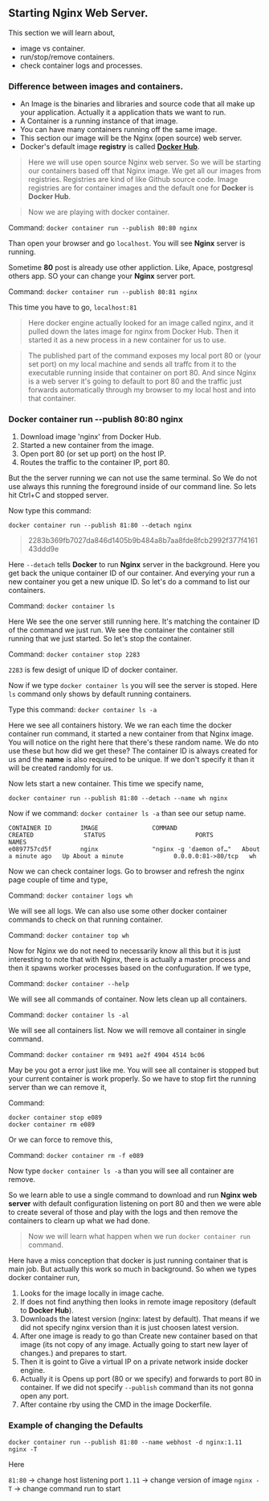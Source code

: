 ## Starting Nginx Web Server.

This section we will learn about,
- image vs container.
- run/stop/remove containers.
- check container logs and processes.

### Difference between images and containers.
- An Image is the binaries and libraries and source code that all make up your application. Actually it a application thats we want to run.
- A Container is a running instance of that image.
- You can have many containers running off the same image.
- This section our image will be the Nginx (open source) web server.
- Docker's default image **registry** is called [**Docker Hub**](https://hub.docker.com/).

> Here we will use open source Nginx web server. So we will be starting our containers based off that Nginx image. We get all our images from registries. Registries are kind of like Github source code. Image registries are for container images and the default one for **Docker** is **Docker Hub**.

> Now we are playing with docker container.

Command: `docker container run --publish 80:80 nginx`

Than open your browser and go `localhost`. You will see **Nginx** server is running.

Sometime **80** post is already use other appliction. Like, Apace, postgresql others app. SO your can change your **Nginx** server port.

Command: `docker container run --publish 80:81 nginx`

This time you have to go, `localhost:81`

> Here docker engine actually looked for an image called nginx, and it pulled down the lates image for nginx from Docker Hub. Then it started it as a new process in a new container for us to use.

> The published part of the command exposes my local port 80 or (your set port) on my local machine and sends all traffc from it to the executable running inside that container on port 80. And since Nginx is a web server it's going to default to port 80 and the traffic just forwards automatically through my browser to my local host and into that container.

### Docker container run --publish 80:80 nginx
1.  Download image 'nginx' from Docker Hub.
2.  Started a new container from the image.
3.  Open port 80 (or set up port) on the host IP.
4.  Routes the traffic to the container IP, port 80.

But the the server running we can not use the same terminal. So We do not use always this running the foreground inside of our command line. So lets hit Ctrl+C and stopped server.

Now type this command:

`docker container run --publish 81:80 --detach nginx`
> 2283b369fb7027da846d1405b9b484a8b7aa8fde8fcb2992f377f416143ddd9e

Here `--detach` tells **Docker** to run **Nginx** server in the background. Here you get back the unique container ID of our container. And everying your run a new container you get a new unique ID. So let's do a command to list our containers.

Command: `docker container ls`

Here We see the one server still running here. It's matching the container ID of the command we just run. We see the container the container still running that we just started. So let's stop the container.

Command: `docker container stop 2283`

`2283` is few desigt of unique ID of docker container.

Now if we type `docker container ls` you will see the server is stoped. Here `ls` command only shows by default running containers.

Type this command: `docker container ls -a`

Here we see all containers history. We we ran each time the docker container run command, it started a new container from that Nginx image. You will notice on the right here that there's these random name. We do nto use these but how did we get these? The container ID is always created for us and the **name** is also required to be unique. If we don't specify it than it will be created randomly for us.

Now lets start a new container. This time we specify name,

`docker container run --publish 81:80 --detach --name wh nginx`

Now if we command: `docker container ls -a` than see our setup name.

```
CONTAINER ID        IMAGE               COMMAND                  CREATED              STATUS                         PORTS                NAMES
e0897757cd5f        nginx               "nginx -g 'daemon of…"   About a minute ago   Up About a minute              0.0.0.0:81->80/tcp   wh
```

Now we can check container logs. Go to browser and refresh the nginx page couple of time and type,

Command: `docker container logs wh`

We will see all logs. We can also use some other docker container commands to check on that running container.

Command: `docker container top wh`

Now for Nginx we do not need to necessarily know all this but it is just interesting to note that with Nginx, there is actually a master process and then it spawns worker processes based on the confuguration. If we type,

Command: `docker container --help`

We will see all commands of container. Now lets clean up all containers.

Command: `docker container ls -al`

We will see all containers list. Now we will remove all container in single command.

Command: `docker container rm 9491 ae2f 4904 4514 bc06`

May be you got a error just like me. You will see all container is stopped but your current container is work properly. So we have to stop firt the running server than we can remove it,

Command:
```
docker container stop e089
docker container rm e089
```

Or we can force to remove this,

Command: `docker container rm -f e089`

Now type `docker container ls -a` than you will see all container are remove.

So we learn able to use a single command to download and run **Nginx web server** with default configuration listening on port 80 and then we were able to create several of those and play with the logs and then remove the containers to clearn up what we had done.

> Now we will learn what happen when we run `docker container run` command.

Here have a miss conception that docker is just running container that is main job. But actually this work so much in background. So when we types docker container run,

1. Looks for the image locally in image cache.
2. If does not find anything then looks in remote image repository (default to **Docker Hub**).
3. Downloads the latest version (nginx: latest by default). That means if we did not specify nginx version than it is just choosen latest version. 
4. After one image is ready to go than Create new container based on that image (its not copy of any image. Actually going to start new layer of changes.) and prepares to start.
5. Then it is goint to Give a virtual IP on a private network inside docker engine.
6. Actually it is Opens up port (80 or we specify) and forwards to port 80 in container. If we did not specify `--publish` command than its not gonna open any port.
7. After containe rby using the CMD in the image Dockerfile.

### Example of changing the Defaults

`docker container run --publish 81:80 --name webhost -d nginx:1.11 nginx -T`

Here

`81:80`     -> change host listening port
`1.11`      -> change version of image
`nginx -T`  -> change command run to start

